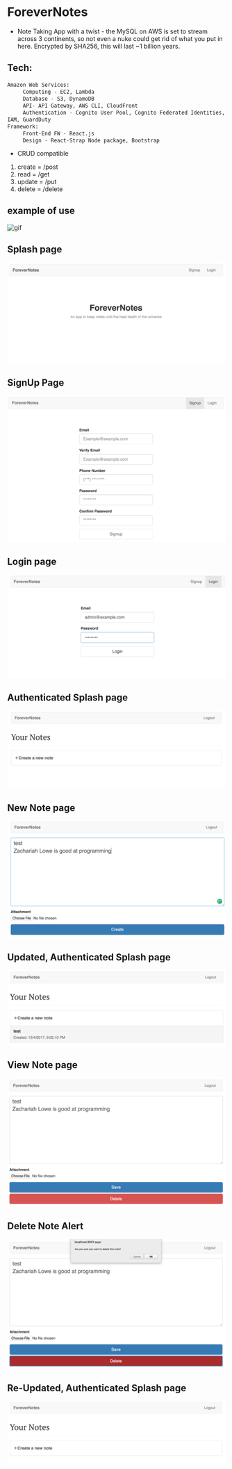 # ForeverNotes
* Note Taking App with a twist - the MySQL on AWS is set to stream across 3 continents, so not even a nuke could get rid of what you put in here. Encrypted by SHA256, this will last ~1 billion years.

## Tech: 
    Amazon Web Services: 
         Computing - EC2, Lambda
         Database - S3, DynamoDB
         API- API Gateway, AWS CLI, CloudFront
         Authentication - Cognito User Pool, Cognito Federated Identities, IAM, GuardDuty
    Framework:
         Front-End FW - React.js
         Design - React-Strap Node package, Bootstrap


* CRUD compatible 
1. create = /post
1. read = /get
1. update = /put
1. delete = /delete

## example of use

![gif](/screenshots/forevernotes.gif)

## Splash page

<kbd><img src="./screenshots/1.png" /></kbd>

## SignUp Page

<kbd><img src="./screenshots/9.png" /></kbd>

## Login page

<kbd><img src="./screenshots/2.png" /></kbd>

## Authenticated Splash page

<kbd><img src="./screenshots/3.png" /></kbd>

## New Note page

<kbd><img src="./screenshots/4.png" /></kbd>

## Updated, Authenticated Splash page

<kbd><img src="./screenshots/5.png" /></kbd>

## View Note page

<kbd><img src="./screenshots/6.png" /></kbd>

## Delete Note Alert

<kbd><img src="./screenshots/7.png" /></kbd>

## Re-Updated, Authenticated Splash page

<kbd><img src="./screenshots/8.png" /></kbd>

